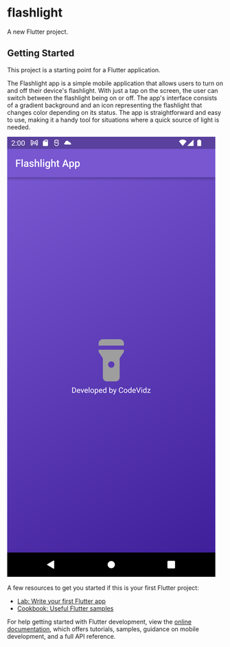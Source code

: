 # flashlight

A new Flutter project.

## Getting Started

This project is a starting point for a Flutter application.



The Flashlight app is a simple mobile application that allows users to turn on and off their device's flashlight. With just a tap on the screen, the user can switch between the flashlight being on or off. The app's interface consists of a gradient background and an icon representing the flashlight that changes color depending on its status. The app is straightforward and easy to use, making it a handy tool for situations where a quick source of light is needed.

![alt text](/Screenshot.png)














A few resources to get you started if this is your first Flutter project:

- [Lab: Write your first Flutter app](https://docs.flutter.dev/get-started/codelab)
- [Cookbook: Useful Flutter samples](https://docs.flutter.dev/cookbook)

For help getting started with Flutter development, view the
[online documentation](https://docs.flutter.dev/), which offers tutorials,
samples, guidance on mobile development, and a full API reference.
